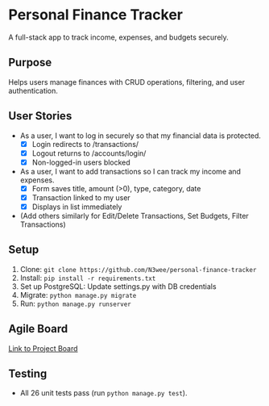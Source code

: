 # Personal Finance Tracker
A full-stack app to track income, expenses, and budgets securely.

## Purpose
Helps users manage finances with CRUD operations, filtering, and user authentication.

## User Stories
- As a user, I want to log in securely so that my financial data is protected.
  - [x] Login redirects to /transactions/
  - [x] Logout returns to /accounts/login/
  - [x] Non-logged-in users blocked
- As a user, I want to add transactions so I can track my income and expenses.
  - [x] Form saves title, amount (>0), type, category, date
  - [x] Transaction linked to my user
  - [x] Displays in list immediately
- (Add others similarly for Edit/Delete Transactions, Set Budgets, Filter Transactions)

## Setup
1. Clone: `git clone https://github.com/N3wee/personal-finance-tracker`
2. Install: `pip install -r requirements.txt`
3. Set up PostgreSQL: Update settings.py with DB credentials
4. Migrate: `python manage.py migrate`
5. Run: `python manage.py runserver`

## Agile Board
[Link to Project Board](https://github.com/users/N3wee/projects/1)

## Testing
- All 26 unit tests pass (run `python manage.py test`).